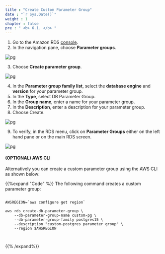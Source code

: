 ```yaml
---
title : "Create Custom Parameter Group"
date : "`r Sys.Date()`"
weight : 1
chapter : false
pre : " <b> 6.1. </b> "
---
```


1. Go to the Amazon RDS [console](https://console.aws.amazon.com/rds/home#databases).
2. In the navigation pane, choose **Parameter groups**.

![pg](/images/6/1/1.png)

3. Choose **Create parameter group**.

![pg](/images/6/1/2.png)

4. In the **Parameter group family list**, select the **database engine** and **version** for your parameter group.
5. In the **Type**, select DB Parameter Group.
6. In the **Group name**, enter a name for your parameter group.
7. In the **Description**, enter a description for your parameter group.
8. Choose Create.

![pg](/images/6/1/3.png)

9. To verify, in the RDS menu, click on **Parameter Groups** either on the left hand pane or on the main RDS screen. 

![pg](/images/6/1/4.png)

#### (OPTIONAL) AWS CLI

Alternatively you can create a custom parameter group using the AWS CLI as shown below:

{{%expand "Code" %}}
The following command creates a custom parameter group:

```

AWSREGION=`aws configure get region`

aws rds create-db-parameter-group \
	--db-parameter-group-name custom-pg \
	--db-parameter-group-family postgres15 \
	--description "custom-postgres parameter group" \
	--region $AWSREGION



```
{{% /expand%}}